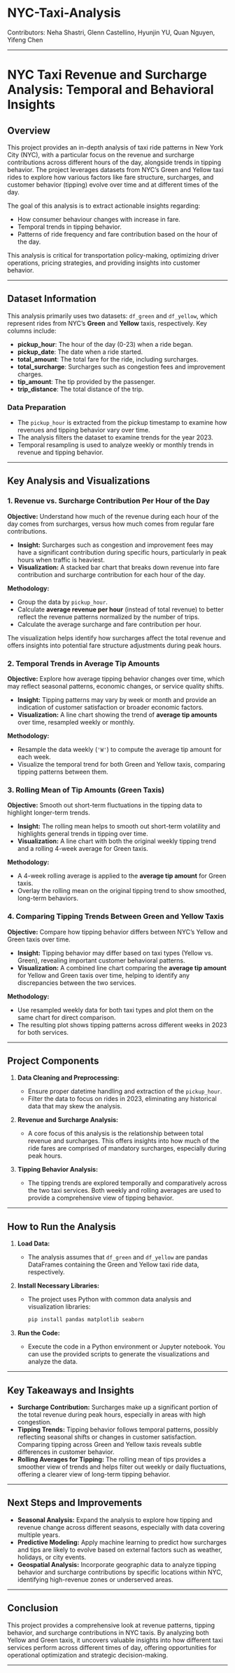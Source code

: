# NYC-Taxi-Analysis
Contributors: Neha Shastri, Glenn Castellino, Hyunjin YU, Quan Nguyen, Yifeng Chen

---

# **NYC Taxi Revenue and Surcharge Analysis: Temporal and Behavioral Insights**

## **Overview**

This project provides an in-depth analysis of taxi ride patterns in New York City (NYC), with a particular focus on the revenue and surcharge contributions across different hours of the day, alongside trends in tipping behavior. The project leverages datasets from NYC’s Green and Yellow taxi rides to explore how various factors like fare structure, surcharges, and customer behavior (tipping) evolve over time and at different times of the day.

The goal of this analysis is to extract actionable insights regarding:
- How consumer behaviour changes with increase in fare.
- Temporal trends in tipping behavior.
- Patterns of ride frequency and fare contribution based on the hour of the day.

This analysis is critical for transportation policy-making, optimizing driver operations, pricing strategies, and providing insights into customer behavior.

---

## **Dataset Information**

This analysis primarily uses two datasets: `df_green` and `df_yellow`, which represent rides from NYC’s **Green** and **Yellow** taxis, respectively. Key columns include:
- **pickup_hour**: The hour of the day (0-23) when a ride began.
- **pickup_date**: The date when a ride started.
- **total_amount**: The total fare for the ride, including surcharges.
- **total_surcharge**: Surcharges such as congestion fees and improvement charges.
- **tip_amount**: The tip provided by the passenger.
- **trip_distance**: The total distance of the trip.

### Data Preparation
- The `pickup_hour` is extracted from the pickup timestamp to examine how revenues and tipping behavior vary over time.
- The analysis filters the dataset to examine trends for the year 2023.
- Temporal resampling is used to analyze weekly or monthly trends in revenue and tipping behavior.

---

## **Key Analysis and Visualizations**

### 1. **Revenue vs. Surcharge Contribution Per Hour of the Day**
**Objective:** Understand how much of the revenue during each hour of the day comes from surcharges, versus how much comes from regular fare contributions.

- **Insight:** Surcharges such as congestion and improvement fees may have a significant contribution during specific hours, particularly in peak hours when traffic is heaviest.
- **Visualization:** A stacked bar chart that breaks down revenue into fare contribution and surcharge contribution for each hour of the day.

**Methodology:**
- Group the data by `pickup_hour`.
- Calculate **average revenue per hour** (instead of total revenue) to better reflect the revenue patterns normalized by the number of trips.
- Calculate the average surcharge and fare contribution per hour.
  
The visualization helps identify how surcharges affect the total revenue and offers insights into potential fare structure adjustments during peak hours.

### 2. **Temporal Trends in Average Tip Amounts**
**Objective:** Explore how average tipping behavior changes over time, which may reflect seasonal patterns, economic changes, or service quality shifts.

- **Insight:** Tipping patterns may vary by week or month and provide an indication of customer satisfaction or broader economic factors.
- **Visualization:** A line chart showing the trend of **average tip amounts** over time, resampled weekly or monthly.

**Methodology:**
- Resample the data weekly (`'W'`) to compute the average tip amount for each week.
- Visualize the temporal trend for both Green and Yellow taxis, comparing tipping patterns between them.

### 3. **Rolling Mean of Tip Amounts (Green Taxis)**
**Objective:** Smooth out short-term fluctuations in the tipping data to highlight longer-term trends.

- **Insight:** The rolling mean helps to smooth out short-term volatility and highlights general trends in tipping over time.
- **Visualization:** A line chart with both the original weekly tipping trend and a rolling 4-week average for Green taxis.

**Methodology:**
- A 4-week rolling average is applied to the **average tip amount** for Green taxis.
- Overlay the rolling mean on the original tipping trend to show smoothed, long-term behaviors.

### 4. **Comparing Tipping Trends Between Green and Yellow Taxis**
**Objective:** Compare how tipping behavior differs between NYC’s Yellow and Green taxis over time.

- **Insight:** Tipping behavior may differ based on taxi types (Yellow vs. Green), revealing important customer behavioral patterns.
- **Visualization:** A combined line chart comparing the **average tip amount** for Yellow and Green taxis over time, helping to identify any discrepancies between the two services.

**Methodology:**
- Use resampled weekly data for both taxi types and plot them on the same chart for direct comparison.
- The resulting plot shows tipping patterns across different weeks in 2023 for both services.

---

## **Project Components**

1. **Data Cleaning and Preprocessing:**
   - Ensure proper datetime handling and extraction of the `pickup_hour`.
   - Filter the data to focus on rides in 2023, eliminating any historical data that may skew the analysis.

2. **Revenue and Surcharge Analysis:**
   - A core focus of this analysis is the relationship between total revenue and surcharges. This offers insights into how much of the ride fares are comprised of mandatory surcharges, especially during peak hours.

3. **Tipping Behavior Analysis:**
   - The tipping trends are explored temporally and comparatively across the two taxi services. Both weekly and rolling averages are used to provide a comprehensive view of tipping behavior.

---

## **How to Run the Analysis**

1. **Load Data:**
   - The analysis assumes that `df_green` and `df_yellow` are pandas DataFrames containing the Green and Yellow taxi ride data, respectively.

2. **Install Necessary Libraries:**
   - The project uses Python with common data analysis and visualization libraries:
     ```bash
     pip install pandas matplotlib seaborn
     ```

3. **Run the Code:**
   - Execute the code in a Python environment or Jupyter notebook. You can use the provided scripts to generate the visualizations and analyze the data.

---

## **Key Takeaways and Insights**

- **Surcharge Contribution:** Surcharges make up a significant portion of the total revenue during peak hours, especially in areas with high congestion.
- **Tipping Trends:** Tipping behavior follows temporal patterns, possibly reflecting seasonal shifts or changes in customer satisfaction. Comparing tipping across Green and Yellow taxis reveals subtle differences in customer behavior.
- **Rolling Averages for Tipping:** The rolling mean of tips provides a smoother view of trends and helps filter out weekly or daily fluctuations, offering a clearer view of long-term tipping behavior.

---

## **Next Steps and Improvements**

- **Seasonal Analysis:** Expand the analysis to explore how tipping and revenue change across different seasons, especially with data covering multiple years.
- **Predictive Modeling:** Apply machine learning to predict how surcharges and tips are likely to evolve based on external factors such as weather, holidays, or city events.
- **Geospatial Analysis:** Incorporate geographic data to analyze tipping behavior and surcharge contributions by specific locations within NYC, identifying high-revenue zones or underserved areas.

---

## **Conclusion**

This project provides a comprehensive look at revenue patterns, tipping behavior, and surcharge contributions in NYC taxis. By analyzing both Yellow and Green taxis, it uncovers valuable insights into how different taxi services perform across different times of day, offering opportunities for operational optimization and strategic decision-making.

---


